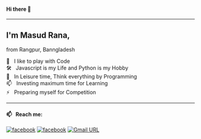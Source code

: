 

#### Hi there 👋
___
## I'm Masud Rana,
from Rangpur, Banngladesh  <br>

🎉 &nbsp; I like to play with Code <br>
🛠 &nbsp; Javascript is my Life and Python is my Hobby <br>
🌱 &nbsp; In Leisure time, Think everything by Programming <br>
📫 &nbsp; Investing maximum time for Learning  <br>
⚡ &nbsp; Preparing myself for Competition <br>


___

<!-- 
Here are some ideas to get you started:

- 🔭 I’m currently working on ...
- 🌱 I’m currently learning 
- 👯 I’m looking to collaborate on ...
- 🤔 I’m looking for help with ...
- 💬 Ask me about ...
- 📫 How to reach me: ...
- 😄 Pronouns: ...
- ⚡ Fun fact: ... -->

#### 📫 &nbsp; Reach me:
[![facebook](https://img.shields.io/badge/social--badge?style=social&label=Facebook&logo=facebook)](https://www.facebook.com/oops.masud.rana)
[![facebook](https://img.shields.io/badge/social--badge?style=social&label=Medium&logo=medium)](https://medium.com/@rsrana8)
[![Gmail URL](https://img.shields.io/badge/social--badge?style=social&label=email&logo=gmail)](mailto:rana028511@gmail.com)
